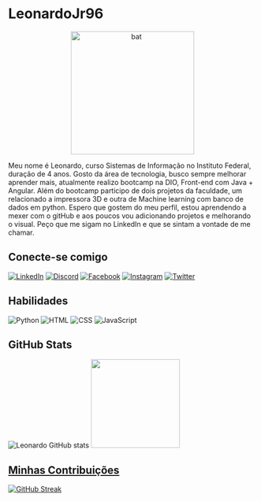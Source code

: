 # LeonardoJr96

<div align="center">
<img align="center"  height="250" width="250" alt="bat" src="https://media.giphy.com/media/4HvglAWtvzQGaEyLj9/giphy.gif">
</div>

Meu nome é Leonardo, curso Sistemas de Informação no Instituto Federal, duração de 4 anos. Gosto da área de tecnologia, busco sempre melhorar aprender mais, atualmente realizo bootcamp na DIO, Front-end com Java + Angular. Além do bootcamp participo de dois projetos da faculdade, um relacionado a impressora 3D e outra de Machine learning com banco de dados em python. Espero que gostem do meu perfil, estou aprendendo a mexer com o gitHub e aos poucos vou adicionando projetos e melhorando o visual. Peço que me sigam no LinkedIn e que se sintam a vontade de me chamar.
## Conecte-se comigo
[![LinkedIn](https://img.shields.io/badge/LinkedIn-000?style=for-the-badge&logo=linkedin&logoColor=0E76A8)](https://www.linkedin.com/in/leonardo-de-almeida-junior-847a241a0/)
[![Discord](https://img.shields.io/badge/Discord-000?style=for-the-badge&logo=discord)](https://www.discord.com/in/SEUUSERNAME/)
[![Facebook](https://img.shields.io/badge/Facebook-000?style=for-the-badge&logo=facebook)](https://www.facebook.com/SEUUSERNAME/)
[![Instagram](https://img.shields.io/badge/Instagram-000?style=for-the-badge&logo=instagram)](https://www.instagram.com/SEUUSERNAME/)
[![Twitter](https://img.shields.io/badge/Twitter-000?style=for-the-badge&logo=twitter)](https://twitter.com/SEUUSERNAME)

## Habilidades
![Python](https://img.shields.io/badge/Python-000?style=for-the-badge&logo=python)
![HTML](https://img.shields.io/badge/HTML5-000?style=for-the-badge&logo=html5)
![CSS](https://img.shields.io/badge/CSS3-000?style=for-the-badge&logo=css3&logoColor=264CE4)
![JavaScript](https://img.shields.io/badge/JavaScript-000?style=for-the-badge&logo=javascript)

## GitHub Stats
![Leonardo GitHub stats](https://github-readme-stats.vercel.app/api?username=LeonardoJr96&show_icons=true&theme=dark&border_color=000&icon_color=55$text_color=55)
<a href="https://github.com/LeonardoJr96">
<img height="180em" src="https://github-readme-stats.vercel.app/api/top-langs/?username=LeonardoJr96&layout=compact&langs_count=7&theme=dark&border_color=000"/>


## Minhas Contribuições
[![GitHub Streak](https://streak-stats.demolab.com?user=LeonardoJr96&theme=dark&hide_border=true&locale=pt_BR&border_color=000)](https://git.io/streak-stats)
